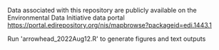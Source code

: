 Data associated with this repository are publicly available on the Environmental Data Initiative data portal
https://portal.edirepository.org/nis/mapbrowse?packageid=edi.1443.1

Run 'arrowhead_2022Aug12.R' to generate figures and text outputs
